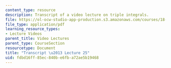 ```yaml
---
content_type: resource
description: Transcript of a video lecture on triple integrals.
file: https://ol-ocw-studio-app-production.s3.amazonaws.com/courses/18-02-multivariable-calculus-fall-2007/fdbd16ff85ec840be6fba72ae5b19468_18_022007L25.pdf
file_type: application/pdf
learning_resource_types:
- Lecture Videos
parent_title: Video Lectures
parent_type: CourseSection
resourcetype: Document
title: "Transcript \u2013 Lecture 25"
uid: fdbd16ff-85ec-840b-e6fb-a72ae5b19468
---
```

